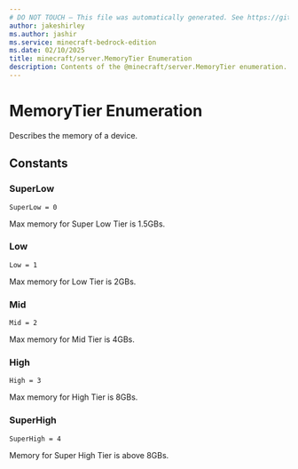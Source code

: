 ```yaml
---
# DO NOT TOUCH — This file was automatically generated. See https://github.com/mojang/minecraftapidocsgenerator to modify descriptions, examples, etc.
author: jakeshirley
ms.author: jashir
ms.service: minecraft-bedrock-edition
ms.date: 02/10/2025
title: minecraft/server.MemoryTier Enumeration
description: Contents of the @minecraft/server.MemoryTier enumeration.
---
```

# MemoryTier Enumeration

Describes the memory of a device.

## Constants
### **SuperLow**
`SuperLow = 0`

Max memory for Super Low Tier is 1.5GBs.
### **Low**
`Low = 1`

 Max memory for Low Tier is 2GBs.
### **Mid**
`Mid = 2`

Max memory for Mid Tier is 4GBs.
### **High**
`High = 3`

Max memory for High Tier is 8GBs.
### **SuperHigh**
`SuperHigh = 4`

Memory for Super High Tier is above 8GBs.
